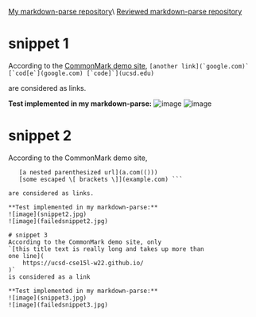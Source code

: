 [My markdown-parse repository](https://github.com/eunkjm/CSE15L-RoseateSpoonbill)\ 
[Reviewed markdown-parse repository](https://github.com/Shree-G/markdown-parse)

# snippet 1
According to the [CommonMark demo site](https://spec.commonmark.org/dingus/), 
```[another link](`google.com)`
   [`cod[e`](google.com)
   [`code]`](ucsd.edu) ```

are considered as links.

**Test implemented in my markdown-parse:**
![image](snippet1.jpg)
![image](failedsnippet1.jpg)

# snippet 2
According to the CommonMark demo site,
```[nested link](a.com)
   [a nested parenthesized url](a.com(()))
   [some escaped \[ brackets \]](example.com) ```

are considered as links.

**Test implemented in my markdown-parse:**
![image](snippet2.jpg)
![image](failedsnippet2.jpg)

# snippet 3
According to the CommonMark demo site, only
`[this title text is really long and takes up more than 
one line](
    https://ucsd-cse15l-w22.github.io/
)`
is considered as a link

**Test implemented in my markdown-parse:**
![image](snippet3.jpg)
![image](failedsnippet3.jpg)


